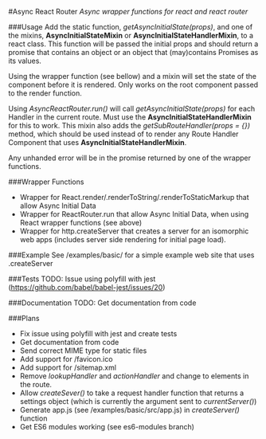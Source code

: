 #Async React Router
*Async wrapper functions for react and react router*

###Usage
Add the static function, *getAsyncInitialState(props)*, and one of the mixins, **AsyncInitialStateMixin** or **AsyncInitialStateHandlerMixin**, to a react class. 
This function will be passed the initial props and should return a promise that contains an object or an object that (may)contains Promises as its values.

Using the wrapper function (see bellow) and a mixin will set the state of the component before it is rendered.
Only works on the root component passed to the render function.

Using *AsyncReactRouter.run()* will call *getAsyncInitialState(props)* for each Handler in the current route.
Must use the **AsyncInitialStateHandlerMixin** for this to work.
This mixin also adds the *getSubRouteHandler(props = {})* method, which should be used instead of <RouteHandler /> to render any Route Handler Component that uses **AsyncInitialStateHandlerMixin**.

Any unhanded error will be in the promise returned by one of the wrapper functions.

###Wrapper Functions
* Wrapper for React.render/.renderToString/.renderToStaticMarkup that allow Async Initial Data 
* Wrapper for ReactRouter.run that allow Async Initial Data, when using React wrapper functions (see above)
* Wrapper for http.createServer that creates a server for an isomorphic web apps (includes server side rendering for initial page load).

###Example
See /examples/basic/ for a simple example web site that uses .createServer

###Tests
TODO: Issue using polyfill with jest (https://github.com/babel/babel-jest/issues/20)

###Documentation
TODO: Get documentation from code

###Plans
* Fix issue using polyfill with jest and create tests
* Get documentation from code
* Send correct MIME type for static files
* Add support for /favicon.ico
* Add support for /sitemap.xml
* Remove *lookupHandler* and *actionHandler* and change to elements in the route.
* Allow *createSever()* to take a request handler function that returns a settings object (which is currently the argument sent to *currentServer()*)
* Generate app.js (see /examples/basic/src/app.js) in *createServer()* function
* Get ES6 modules working (see es6-modules branch)


